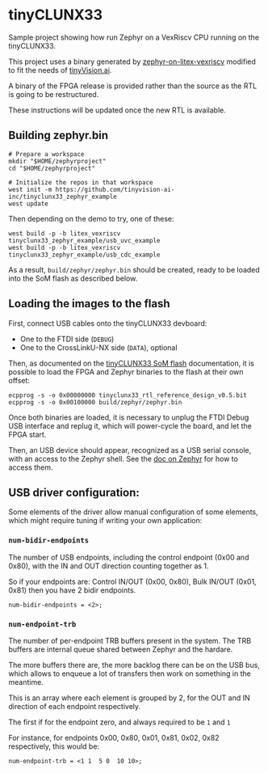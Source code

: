 # tinyCLUNX33

Sample project showing how run Zephyr on a VexRiscv CPU running on the
tinyCLUNX33.

This project uses a binary generated by
[zephyr-on-litex-vexriscv](https://github.com/litex-hub/zephyr-on-litex-vexriscv)
modified to fit the needs of [tinyVision.ai](https://tinyvision.ai/).

A binary of the FPGA release is provided rather than the source as the RTL is
going to be restructured.

These instructions will be updated once the new RTL is available.


## Building zephyr.bin

```
# Prepare a workspace
mkdir "$HOME/zephyrproject"
cd "$HOME/zephyrproject"

# Initialize the repos in that workspace
west init -m https://github.com/tinyvision-ai-inc/tinyclunx33_zephyr_example
west update
```

Then depending on the demo to try, one of these:

```
west build -p -b litex_vexriscv tinyclunx33_zephyr_example/usb_uvc_example
west build -p -b litex_vexriscv tinyclunx33_zephyr_example/usb_cdc_example
```

As a result, `build/zephyr/zephyr.bin` should be created, ready to be loaded
into the SoM flash as described below.


## Loading the images to the flash

First, connect USB cables onto the tinyCLUNX33 devboard:
- One to the FTDI side (`DEBUG`)
- One to the CrossLinkU-NX side (`DATA`), optional

Then, as documented on the
[tinyCLUNX33 SoM flash](https://tinyclunx33.tinyvision.ai/md_som_flash.html)
documentation, it is possible to load the FPGA and Zephyr binaries to the flash
at their own offset:

```
ecpprog -s -o 0x00000000 tinyclunx33_rtl_reference_design_v0.5.bit
ecpprog -s -o 0x00100000 build/zephyr/zephyr.bin
```

Once both binaries are loaded, it is necessary to unplug the FTDI Debug USB
interface and replug it, which will power-cycle the board, and let the FPGA
start.

Then, an USB device should appear, recognized as a USB serial console, with
an access to the Zephyr shell.
See the [doc on Zephyr](https://tinyclunx33.tinyvision.ai/md_zephyr.html) for
how to access them.


## USB driver configuration:

Some elements of the driver allow manual configuration of some elements, which
might require tuning if writing your own application:

### `num-bidir-endpoints`

The number of USB endpoints, including the control endpoint (0x00 and 0x80),
with the IN and OUT direction counting together as 1.

So if your endpoints are: Control IN/OUT (0x00, 0x80), Bulk IN/OUT (0x01, 0x81)
then you have 2 bidir endpoints.

```
num-bidir-endpoints = <2>;
```

### `num-endpoint-trb`

The number of per-endpoint TRB buffers present in the system.
The TRB buffers are internal queue shared between Zephyr and the hardare.

The more buffers there are, the more backlog there can be on the USB bus,
which allows to enqueue a lot of transfers then work on something in the
meantime.

This is an array where each element is grouped by 2, for the OUT and IN
direction of each endpoint respectively.

The first if for the endpoint zero, and always required to be `1` and `1`

For instance, for endpoints 0x00, 0x80, 0x01, 0x81, 0x02, 0x82 respectively,
this would be:

```
num-endpoint-trb = <1 1  5 0  10 10>;
```
